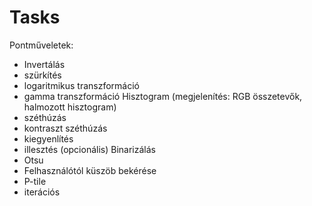 Tasks
=====

Pontműveletek:
  - Invertálás
  - szürkítés
  - logaritmikus transzformáció
  - gamma transzformáció
Hisztogram (megjelenítés: RGB összetevők, halmozott hisztogram)
  - széthúzás
  - kontraszt széthúzás
  - kiegyenlítés
  - illesztés (opcionális)
Binarizálás
  - Otsu
  - Felhasználótól küszöb bekérése
  - P-tile
  - iterációs
